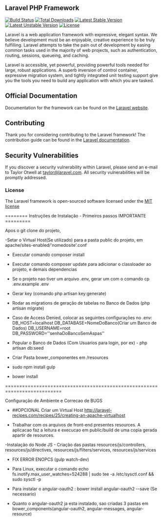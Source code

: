 ## Laravel PHP Framework

[![Build Status](https://travis-ci.org/laravel/framework.svg)](https://travis-ci.org/laravel/framework)
[![Total Downloads](https://poser.pugx.org/laravel/framework/d/total.svg)](https://packagist.org/packages/laravel/framework)
[![Latest Stable Version](https://poser.pugx.org/laravel/framework/v/stable.svg)](https://packagist.org/packages/laravel/framework)
[![Latest Unstable Version](https://poser.pugx.org/laravel/framework/v/unstable.svg)](https://packagist.org/packages/laravel/framework)
[![License](https://poser.pugx.org/laravel/framework/license.svg)](https://packagist.org/packages/laravel/framework)

Laravel is a web application framework with expressive, elegant syntax. We believe development must be an enjoyable, creative experience to be truly fulfilling. Laravel attempts to take the pain out of development by easing common tasks used in the majority of web projects, such as authentication, routing, sessions, queueing, and caching.

Laravel is accessible, yet powerful, providing powerful tools needed for large, robust applications. A superb inversion of control container, expressive migration system, and tightly integrated unit testing support give you the tools you need to build any application with which you are tasked.

## Official Documentation

Documentation for the framework can be found on the [Laravel website](http://laravel.com/docs).

## Contributing

Thank you for considering contributing to the Laravel framework! The contribution guide can be found in the [Laravel documentation](http://laravel.com/docs/contributions).

## Security Vulnerabilities

If you discover a security vulnerability within Laravel, please send an e-mail to Taylor Otwell at taylor@laravel.com. All security vulnerabilities will be promptly addressed.

### License

The Laravel framework is open-sourced software licensed under the [MIT license](http://opensource.org/licenses/MIT)

 ======== Instruções de Instalação - Primeiros passos IMPORTANTE =========

Apos o git clone do projeto,

-Setar o Virtual Host(Se utilizado) para a pasta public do projeto, em apache/sites-enabled/'nomedosite'.conf

- Executar comando composer install

- Executar comando composer update para adicionar o classloader ao projeto, e demais dependencias

- Se o projeto nao tiver um arquivo .env, gerar um com o comando cp .env.example .env

- Gerar key (comando php artisan key:generate)

- Rodar as migrations de geração de tabelas no Banco de Dados (php artisan migrate)
- Caso de Access Denied, colocar as seguintes configurações no .env:
	DB_HOST=localhost
	DB_DATABASE=NomeDoBanco(Criar um Banco de Dados)
	DB_USERNAME=root
	DB_PASSWORD=''senhaDoBancoSemAspas''

- Popular o Banco de Dados (Com Usuarios para login, por ex) - php artisan db:seed

- Criar Pasta bower_componentes em /resources

- sudo npm install gulp

- bower install

==========================================================================

Configuração de Ambiente e Correcao de BUGS

- ##OPCIONAL Criar um Virtual Host http://laravel-recipes.com/recipes/25/creating-an-apache-virtualhost

- Trabalhar com os arquivos de front-end presentes resources. A aplicacao faz a leitura e execucao em public/build de uma copia gerada apartir de resources.

-Instalação do Node JS - Criação das pastas resources/js/controllers, resources/js/directives, resources/js/filters/services, resources/js/services

- FIX ERROR ENOPCS (gulp watch-dev)

- Para Linux, executar o comando echo fs.inotify.max_user_watches=524288 | sudo tee -a /etc/sysctl.conf && sudo sysctl -p

- Para instalar o angular-oauth2 : bower install angular-oauth2 --save (Se necessario)
- Quanto o angular-oauth2 ja esta instalado, sao criadas 3 pastas em bower_components(angular-oauth2, angular-messages, angular-resource)